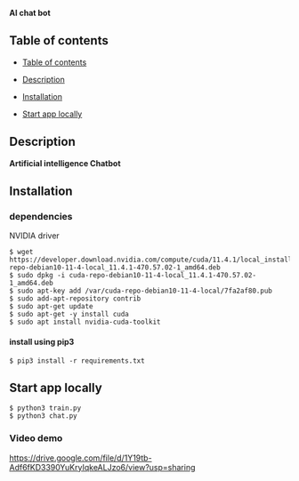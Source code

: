**AI chat bot**

## Table of contents

- [Table of contents](https://github.com/satya-500/ai_bot#table-of-contents)
- [Description](https://github.com/satya-500/ai_bot#description)
- [Installation](https://github.com/satya-500/ai_bot#installation)
 
 - [Start app locally](https://github.com/satya-500/ai_bot#start-app-locally)

## Description

**Artificial intelligence  Chatbot**


## Installation

### dependencies
NVIDIA driver

```
$ wget https://developer.download.nvidia.com/compute/cuda/11.4.1/local_installers/cuda-repo-debian10-11-4-local_11.4.1-470.57.02-1_amd64.deb
$ sudo dpkg -i cuda-repo-debian10-11-4-local_11.4.1-470.57.02-1_amd64.deb
$ sudo apt-key add /var/cuda-repo-debian10-11-4-local/7fa2af80.pub
$ sudo add-apt-repository contrib
$ sudo apt-get update
$ sudo apt-get -y install cuda
$ sudo apt install nvidia-cuda-toolkit
```

#### install using pip3

```
$ pip3 install -r requirements.txt
```


## Start app locally

```
$ python3 train.py
$ python3 chat.py
```

### Video demo

https://drive.google.com/file/d/1Y19tb-Adf6fKD3390YuKryIqkeALJzo6/view?usp=sharing